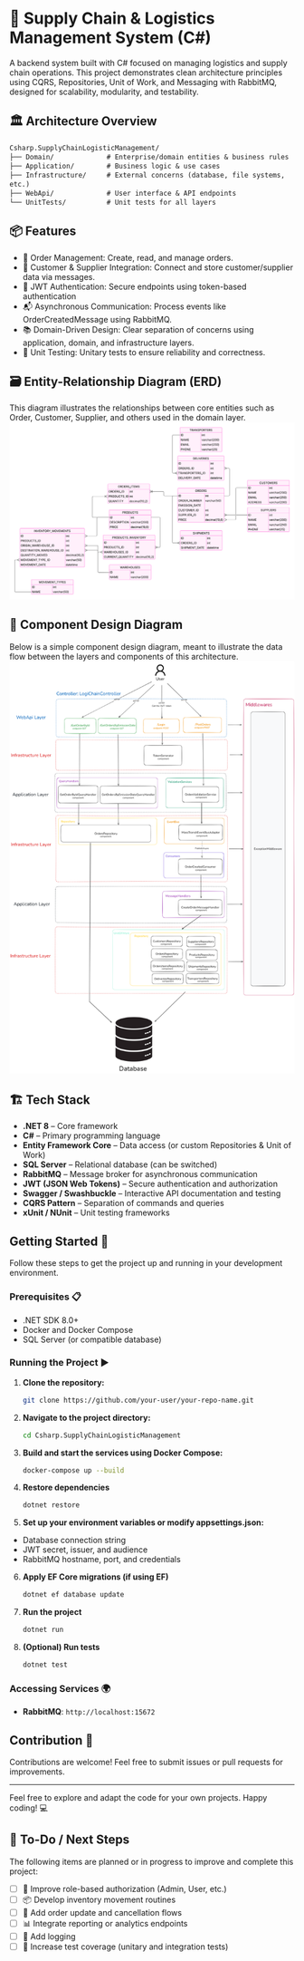 # 🚚 Supply Chain & Logistics Management System (C#)

A backend system built with C# focused on managing logistics and supply chain operations. This project demonstrates clean architecture principles using CQRS, Repositories, Unit of Work, and Messaging with RabbitMQ, designed for scalability, modularity, and testability.

## 🏛️ Architecture Overview

```
Csharp.SupplyChainLogisticManagement/
├── Domain/             # Enterprise/domain entities & business rules
├── Application/        # Business logic & use cases
├── Infrastructure/     # External concerns (database, file systems, etc.)
├── WebApi/             # User interface & API endpoints
└── UnitTests/          # Unit tests for all layers
```

## 📦 Features

- 📄 Order Management: Create, read, and manage orders.
- 👤 Customer & Supplier Integration: Connect and store customer/supplier data via messages.
- 🔐 JWT Authentication: Secure endpoints using token-based authentication
- 📬 Asynchronous Communication: Process events like OrderCreatedMessage using RabbitMQ.
- 📚 Domain-Driven Design: Clear separation of concerns using application, domain, and infrastructure layers.
- 🧪 Unit Testing: Unitary tests to ensure reliability and correctness.

## 🗃️ Entity-Relationship Diagram (ERD)
This diagram illustrates the relationships between core entities such as Order, Customer, Supplier, and others used in the domain layer.
![ER Diagram](./docs/er-diagram.png)

## 🧩 Component Design Diagram
Below is a simple component design diagram, meant to illustrate the data flow between the layers and components of this architecture.
![Component Diagram](./docs/simple-component-design.png)

## 🏗️ Tech Stack

- **.NET 8** – Core framework
- **C#** – Primary programming language
- **Entity Framework Core** – Data access (or custom Repositories & Unit of Work)
- **SQL Server** – Relational database (can be switched)
- **RabbitMQ** – Message broker for asynchronous communication
- **JWT (JSON Web Tokens)** – Secure authentication and authorization
- **Swagger / Swashbuckle** – Interactive API documentation and testing
- **CQRS Pattern** – Separation of commands and queries
- **xUnit / NUnit** – Unit testing frameworks

## Getting Started 🚀
Follow these steps to get the project up and running in your development environment.

### Prerequisites 📋
- .NET SDK 8.0+
- Docker and Docker Compose
- SQL Server (or compatible database)

### Running the Project ▶️
1. **Clone the repository:**
   ```bash
   git clone https://github.com/your-user/your-repo-name.git
2. **Navigate to the project directory:**
   ```bash
   cd Csharp.SupplyChainLogisticManagement
3. **Build and start the services using Docker Compose:**
   ```bash
   docker-compose up --build
4. **Restore dependencies**
   ```bash
   dotnet restore
5. **Set up your environment variables or modify appsettings.json:**
- Database connection string
- JWT secret, issuer, and audience
- RabbitMQ hostname, port, and credentials
6. **Apply EF Core migrations (if using EF)**
   ```bash
   dotnet ef database update  
7. **Run the project**
   ```bash
   dotnet run
8. **(Optional) Run tests**
   ```bash
   dotnet test

### Accessing Services 🌍
- **RabbitMQ**: `http://localhost:15672`

## Contribution 🤝

Contributions are welcome! Feel free to submit issues or pull requests for improvements.

---

Feel free to explore and adapt the code for your own projects. Happy coding! 💻

## 📝 To-Do / Next Steps
The following items are planned or in progress to improve and complete this project:
 - [ ] 🔐 Improve role-based authorization (Admin, User, etc.)
 - [ ] 📦 Develop inventory movement routines
 - [ ] 🔄 Add order update and cancellation flows
 - [ ] 📊 Integrate reporting or analytics endpoints
 - [ ] 🧾 Add logging
 - [ ] 🧪 Increase test coverage (unitary and integration tests)
